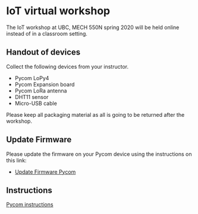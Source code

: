# IoT virtual workshop

The IoT workshop at UBC, MECH 550N spring 2020 will be held online instead of in a classroom setting.

## Handout of devices

Collect the following devices from your instructor.

- Pycom LoPy4
- Pycom Expansion board
- Pycom LoRa antenna
- DHT11 sensor
- Micro-USB cable

Please keep all packaging material as all is going to be returned after the workshop.

## Update Firmware

Please update the firmware on your Pycom device using the instructions on this link:

- [Update Firmware Pycom](https://docs.pycom.io/gettingstarted/installation/firmwaretool/)


## Instructions

[Pycom instructions](https://docs.pycom.io/index.html)



